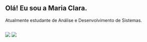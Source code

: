## Olá! Eu sou a Maria Clara.

Atualmente estudante de Análise e Desenvolvimento de Sistemas. 


## <div>
<a href="https://www.instagram.com/mariarwt/" target="_blank"><img loading="lazy" src="https://img.shields.io/badge/-Instagram-%23E4405F?style=for-the-badge&logo=instagram&logoColor=white" target="_blank"></a>
<a href="https://www.linkedin.com/in/mclaraop/" target="_blank"><img loading="lazy" src="https://img.shields.io/badge/-LinkedIn-%230077B5?style=for-the-badge&logo=linkedin&logoColor=white" target="_blank"></a>  
</div>


